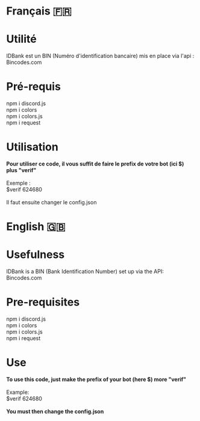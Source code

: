 # Français :fr:

# Utilité
IDBank est un BIN (Numéro d'identification bancaire) mis en place via l'api : Bincodes.com

# Pré-requis
npm i discord.js<br/>
npm i colors<br/>
npm i colors.js<br/>
npm i request<br/>

# Utilisation
__Pour utiliser ce code, il vous suffit de faire le prefix de votre bot (ici $) plus "verif"__<br/><br/>Exemple :<br/>
$verif 624680<br/><br/>
Il faut ensuite changer le config.json

# English :gb:

# Usefulness
IDBank is a BIN (Bank Identification Number) set up via the API: Bincodes.com

# Pre-requisites
npm i discord.js <br/>
npm i colors <br/>
npm i colors.js <br/>
npm i request <br/>

# Use
__To use this code, just make the prefix of your bot (here $) more "verif"__<br/><br/>Example: <br/>
$verif 624680 <br/><br/>
__You must then change the config.json__
